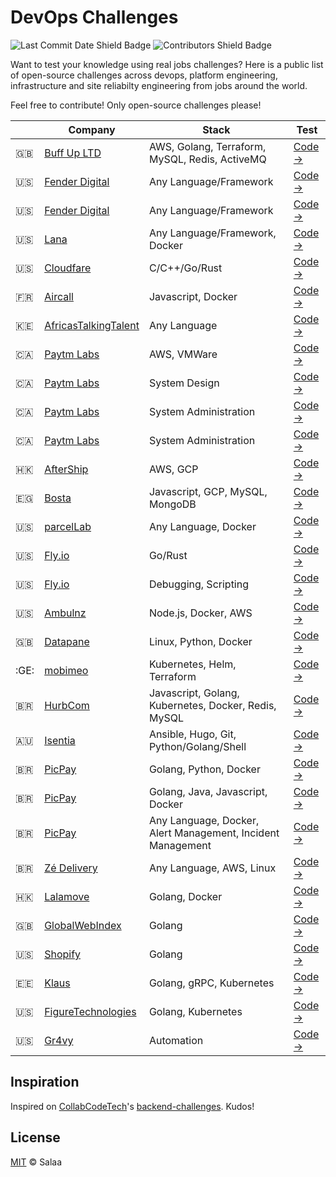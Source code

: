 # DevOps Challenges

![Last Commit Date Shield Badge](https://img.shields.io/github/last-commit/TomiwaAribisala-git/devops-challenges?color=F25A70&logo=github&style=for-the-badge)
![Contributors Shield Badge](https://img.shields.io/github/contributors-anon/TomiwaAribisala-git/devops-challenges?color=F25A70&logo=github&style=for-the-badge)

Want to test your knowledge using real jobs challenges? Here is a public list of open-source challenges across devops, platform engineering, infrastructure and site reliabilty engineering from jobs around the world.

Feel free to contribute! Only open-source challenges please!

| | Company | Stack | Test
|--|--|--|--
| :uk: | [Buff Up LTD](https://www.sportbuff.com/) | AWS, Golang, Terraform, MySQL, Redis, ActiveMQ| [Code →](https://github.com/buffup/DevopsTechTest)
| :us: | [Fender Digital]( http://www.fender.com) | Any Language/Framework | [Code →](https://github.com/fenderdigital/devops-challenge)
| :us: | [Fender Digital]( http://www.fender.com) | Any Language/Framework | [Code →](https://github.com/fenderdigital/platform-exercise)
| :us: | [Lana](https://www.ezplus.com/) | Any Language/Framework, Docker | [Code →](https://github.com/lana/sre-challenge)
| :us: | [Cloudfare](https://www.cloudflare.com/) | C/C++/Go/Rust | [Code →](https://github.com/cloudflare-hiring/cloudflare-2020-systems-engineering-assignment)
| :fr: | [Aircall](https://aircall.io) | Javascript, Docker | [Code →](https://github.com/aircall/sre-hiring-test)
| :kenya: | [AfricasTalkingTalent](https://africastalking.com/) | Any Language | [Code →](https://github.com/AfricasTalkingTalent/InfraCodeChallengeSeptember2018)
| :canada: | [Paytm Labs](http://paytmlabs.com/) | AWS, VMWare | [Code →](https://github.com/PaytmLabs/SREChallenge)
| :canada: | [Paytm Labs](http://paytmlabs.com/) | System Design | [Code →](https://github.com/PaytmLabs/PLAT-ENG-CHALLENGE)
| :canada: | [Paytm Labs](http://paytmlabs.com/) | System Administration | [Code →](https://github.com/PaytmLabs/SysAdminChallenge)
| :canada: | [Paytm Labs](http://paytmlabs.com/) | System Administration | [Code →](https://github.com/PaytmLabs/DevopsChallenge)
| :hong_kong: | [AfterShip](https://www.aftership.com) | AWS, GCP | [Code →](https://github.com/AfterShip/challenge/tree/site-reliability-engineer?tab=readme-ov-file)
| :egypt: | [Bosta](https://bosta.co) | Javascript, GCP, MySQL, MongoDB | [Code →](https://github.com/bostaapp/devops-assessment)
| :us: | [parcelLab]( https://parcellab.com) | Any Language, Docker | [Code →](https://github.com/parcelLab/challenge-site-reliability-engineer)
| :us: | [Fly.io](https://fly.io/) | Go/Rust | [Code →](https://github.com/fly-hiring/platform-challenge)
| :us: | [Fly.io](https://fly.io/) | Debugging, Scripting | [Code →](https://github.com/fly-hiring/infraops-challenge)
| :us: | [Ambulnz]( http://www.ambulnz.com) | Node.js, Docker, AWS | [Code →](https://github.com/AmbulnzLLC/devops-challenge)
| :uk: | [Datapane](http://www.datapane.com) | Linux, Python, Docker | [Code →](https://github.com/datapane/infra-hiring-challenge)
| :GE: | [mobimeo](https://mobimeo.com) | Kubernetes, Helm, Terraform | [Code →](https://github.com/mobimeo/infra-take-home-challenge)
| :brazil: | [HurbCom](https://www.hurb.com) | Javascript, Golang, Kubernetes, Docker, Redis, MySQL | [Code →](https://github.com/hurbcom/challenge-delta)
| :australia: | [Isentia]( https://www.isentia.com/) | Ansible, Hugo, Git, Python/Golang/Shell | [Code →](https://github.com/Isentia/Coding-Challenge/blob/master/DevOps-Coding-Challenge.md)
| :brazil: | [PicPay]( https://www.picpay.com) | Golang, Python, Docker | [Code →](https://github.com/PicPay/picpay-jr-devops-challenge)
| :brazil: | [PicPay]( https://www.picpay.com) | Golang, Java, Javascript, Docker | [Code →](https://github.com/PicPay/picpay-loan-sre-interview-challenge)
| :brazil: | [PicPay]( https://www.picpay.com) | Any Language, Docker, Alert Management, Incident Management | [Code →](https://github.com/PicPay/software-engineer-observability-challenge)
| :brazil: | [Zé Delivery](https://www.ze.delivery/) | Any Language, AWS, Linux | [Code →](https://github.com/ab-inbev-ze-company/ze-code-challenges/blob/master/devops-cloud.md)
| :hong_kong: | [Lalamove](http://lalamove.com) | Golang, Docker | [Code →](https://github.com/lalamove/challenge/blob/master/sre.md)
| :uk: | [GlobalWebIndex](https://www.gwi.com/) | Golang | [Code →](https://github.com/GlobalWebIndex/platform-go-challenge)
| :us: | [Shopify](https://shopify.engineering/) | Golang | [Code →](https://github.com/Shopify/infra-intern-assessment)
| :estonia: | [Klaus](https://klausapp.com) | Golang, gRPC, Kubernetes | [Code →](https://github.com/klausapp/softwareengineer-test-task)
| :us: | [FigureTechnologies](https://www.figure.com) | Golang, Kubernetes | [Code →](https://github.com/FigureTechnologies/devops-skills-assessment)
| :us: | [Gr4vy](https://github.com/gr4vy) | Automation | [Code →](https://github.com/gr4vy/platform-challenge)

## Inspiration

Inspired on [CollabCodeTech](https://github.com/CollabCodeTech)'s [backend-challenges](https://github.com/CollabCodeTech/backend-challenges). Kudos!

## License

[MIT](./LICENSE) © Salaa